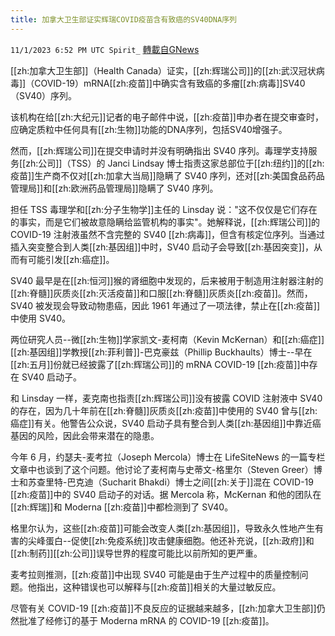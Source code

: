 ```yaml
---
title: 加拿大卫生部证实辉瑞COVID疫苗含有致癌的SV40DNA序列
---
```

`11/1/2023 6:52 PM UTC Spirit_` [轉載自GNews](https://gnews.org/articles/1909743)



[[zh:加拿大卫生部]]（Health Canada）证实，[[zh:辉瑞公司]]的[[zh:武汉冠状病毒]]（COVID-19）mRNA[[zh:疫苗]]中确实含有致癌的多瘤[[zh:病毒]]SV40（SV40）序列。

该机构在给[[zh:大纪元]]记者的电子邮件中说，[[zh:疫苗]]申办者在提交审查时，应确定质粒中任何具有[[zh:生物]]功能的DNA序列，包括SV40增强子。

然而，[[zh:辉瑞公司]]在提交申请时并没有明确指出 SV40 序列。毒理学支持服务[[zh:公司]]（TSS）的 Janci Lindsay 博士指责这家总部位于[[zh:纽约]]的[[zh:疫苗]]生产商不仅对[[zh:加拿大当局]]隐瞒了 SV40 序列，还对[[zh:美国食品药品管理局]]和[[zh:欧洲药品管理局]]隐瞒了 SV40 序列。

担任 TSS 毒理学和[[zh:分子生物学]]主任的 Linsday 说："这不仅仅是它们存在的事实，而是它们被故意隐瞒给监管机构的事实"。她解释说，[[zh:辉瑞公司]]的 COVID-19 注射液虽然不含完整的 SV40 [[zh:病毒]]，但含有核定位序列。当通过插入突变整合到人类[[zh:基因组]]中时，SV40 启动子会导致[[zh:基因突变]]，从而有可能引发[[zh:癌症]]。

SV40 最早是在[[zh:恒河]]猴的肾细胞中发现的，后来被用于制造用注射器注射的[[zh:脊髓]]灰质炎[[zh:灭活疫苗]]和口服[[zh:脊髓]]灰质炎[[zh:疫苗]]。然而，SV40 被发现会导致动物患癌，因此 1961 年通过了一项法律，禁止在[[zh:疫苗]]中使用 SV40。

两位研究人员--微[[zh:生物]]学家凯文-麦柯南（Kevin McKernan）和[[zh:癌症]][[zh:基因组]]学教授[[zh:菲利普]]-巴克豪兹（Phillip Buckhaults）博士--早在[[zh:五月]]份就已经披露了[[zh:辉瑞公司]]的 mRNA COVID-19 [[zh:疫苗]]中存在 SV40 启动子。

和 Linsday 一样，麦克南也指责[[zh:辉瑞公司]]没有披露 COVID 注射液中 SV40 的存在，因为几十年前在[[zh:脊髓]]灰质炎[[zh:疫苗]]中使用的 SV40 曾与[[zh:癌症]]有关。他警告公众说，SV40 启动子具有整合到人类[[zh:基因组]]中靠近癌基因的风险，因此会带来潜在的隐患。

今年 6 月，约瑟夫-麦考拉（Joseph Mercola）博士在 LifeSiteNews 的一篇专栏文章中也谈到了这个问题。他讨论了麦柯南与史蒂文-格里尔（Steven Greer）博士和苏查里特-巴克迪（Sucharit Bhakdi）博士之间[[zh:关于]]混在 COVID-19 [[zh:疫苗]]中的 SV40 启动子的对话。据 Mercola 称，McKernan 和他的团队在[[zh:辉瑞]]和 Moderna [[zh:疫苗]]中都检测到了 SV40。

格里尔认为，这些[[zh:疫苗]]可能会改变人类[[zh:基因组]]，导致永久性地产生有害的尖峰蛋白--促使[[zh:免疫系统]]攻击健康细胞。他还补充说，[[zh:政府]]和[[zh:制药]][[zh:公司]]误导世界的程度可能比以前所知的更严重。

麦考拉则推测，[[zh:疫苗]]中出现 SV40 可能是由于生产过程中的质量控制问题。他指出，这种错误也可以解释与[[zh:疫苗]]相关的大量过敏反应。

尽管有关 COVID-19 [[zh:疫苗]]不良反应的证据越来越多，[[zh:加拿大卫生部]]仍然批准了经修订的基于 Moderna mRNA 的 COVID-19 [[zh:疫苗]]。



